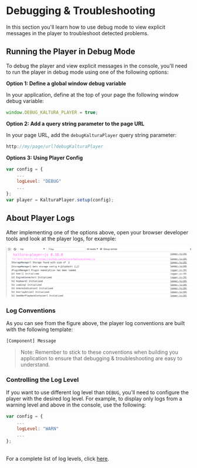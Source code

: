 # Debugging & Troubleshooting

In this section you'll learn how to use debug mode to view explicit messages in the player to troubleshoot detected problems.

## Running the Player in Debug Mode

To debug the player and view explicit messages in the console, you'll need to run the player in debug mode using one of the following options:

**Option 1: Define a global window debug variable**

In your application, define at the top of your page the following window debug variable:
```js
window.DEBUG_KALTURA_PLAYER = true;
```
**Option 2: Add a query string parameter to the page URL**

In your page URL, add the `debugKalturaPlayer` query string parameter:
```js
http://my/page/url?debugKalturaPlayer
```
**Options 3: Using Player Config**
```js
var config = {
    ...
    logLevel: "DEBUG"
    ...
};
var player = KalturaPlayer.setup(config);
```

## About Player Logs  

After implementing one of the options above, open your browser developer tools and look at the player logs, for example:

![player console logs](./images/console-logs-example.png)

### Log Conventions  

As you can see from the figure above, the player log conventions are built with the following template:
```bash
[Component] Message
```
>Note: Remember to stick to these conventions when building you application to ensure that debugging & troubleshooting are easy to understand.

### Controlling the Log Level 

If you want to use different log level than `DEBUG`, you'll need to configure the player with the desired log level. For example, to display only logs from a warning level and above in the console, use the following:

```js
var config = {
    ...
    logLevel: "WARN"
    ...
};
```
<br>For a complete list of log levels, click [here]().



